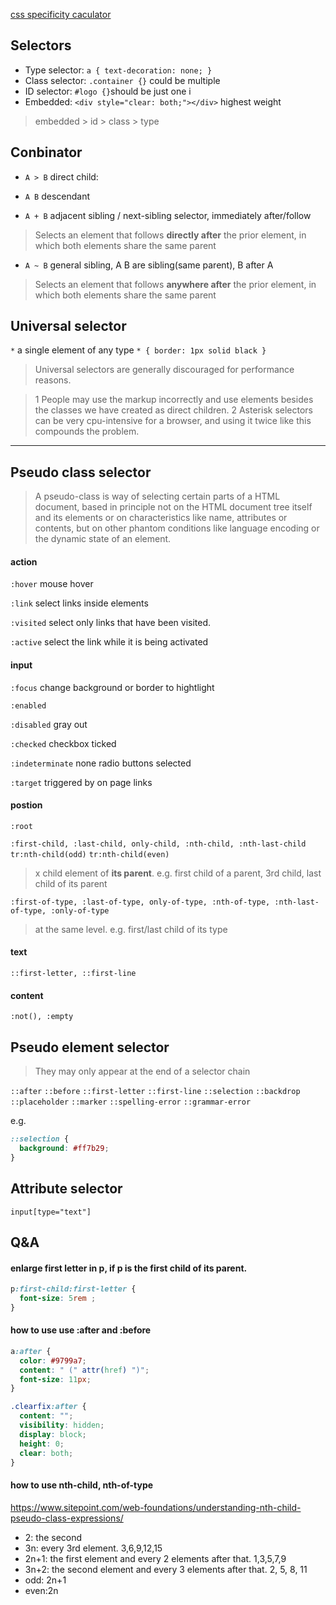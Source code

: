 [css specificity caculator](https://specificity.keegan.st/)

## Selectors

- Type selector: `a { text-decoration: none; }` 
- Class selector: `.container {}` could be multiple
- ID selector: `#logo {}`should be just one i
- Embedded: `<div style="clear: both;"></div>` highest weight

>  embedded > id > class > type 

## Conbinator

- `A > B` direct child: 

- `A B`   descendant 

- `A + B` adjacent sibling / next-sibling selector, immediately after/follow
> Selects an element that follows **directly after** the prior element, in which both elements share the same parent

- `A ~ B` general sibling, A B are sibling(same parent), B after A
> Selects an element that follows **anywhere after** the prior element, in which both elements share the same parent

## Universal selector

`*` a single element of any type `* { border: 1px solid black }`

> Universal selectors are generally discouraged for performance reasons.

>1 People may use the markup incorrectly and use elements besides the classes we have created as direct children.
>2 Asterisk selectors can be very cpu-intensive for a browser, and using it twice like this compounds the problem.

----

## Pseudo class selector

>A pseudo-class is way of selecting certain parts of a HTML document, based in principle not on the HTML document tree itself and its elements or on characteristics like name, attributes or contents, but on other phantom conditions like language encoding or the dynamic state of an element.

#### action
`:hover` mouse hover

`:link` select links inside elements

`:visited` select only links that have been visited.

`:active` select the link while it is being activated 

#### input

`:focus` change background or border to hightlight

`:enabled`

`:disabled` gray out

`:checked` checkbox ticked

`:indeterminate` none radio buttons selected

`:target` triggered by on page links

#### postion

`:root`

`:first-child, :last-child, only-child, :nth-child, :nth-last-child` `tr:nth-child(odd)` `tr:nth-child(even)`
> x child element of **its parent**. e.g. first child of a parent, 3rd child, last child of its parent


`:first-of-type, :last-of-type, only-of-type, :nth-of-type, :nth-last-of-type, :only-of-type` 
> at the same level. e.g. first/last child of its type


#### text

`::first-letter, ::first-line`
 
#### content

`:not(), :empty`

## Pseudo element selector
> They may only appear at the end of a selector chain

`::after`
`::before`
`::first-letter`
`::first-line`
`::selection`
`::backdrop`
`::placeholder`
`::marker`
`::spelling-error`
`::grammar-error`

e.g.

```css
::selection {
  background: #ff7b29;
}
```

## Attribute selector
`input[type="text"]`


## Q&A 

#### enlarge first letter in p, if p is the first child of its parent.

```css
p:first-child:first-letter { 
  font-size: 5rem ; 
}
```

#### how to use use :after and :before

```css
a:after {
  color: #9799a7;
  content: " (" attr(href) ")";
  font-size: 11px;
}
```

```css
.clearfix:after { 
  content: "";
  visibility: hidden;
  display: block;
  height: 0;
  clear: both;
}
```

#### how to use nth-child, nth-of-type

https://www.sitepoint.com/web-foundations/understanding-nth-child-pseudo-class-expressions/

- 2: the second
- 3n: every 3rd element. 3,6,9,12,15
- 2n+1: the first element and every 2 elements after that. 1,3,5,7,9
- 3n+2: the second element and every 3 elements after that. 2, 5, 8, 11
- odd: 2n+1
- even:2n
